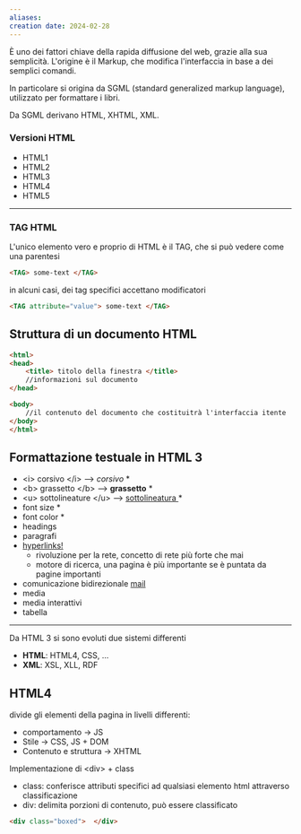```yaml
---
aliases: 
creation date: 2024-02-28
---
```


È uno dei fattori chiave della rapida diffusione del web, grazie alla sua semplicità.
L'origine è il Markup, che modifica l'interfaccia in base a dei semplici comandi.

In particolare si origina da SGML (standard generalized markup language), utilizzato per formattare i libri. 

Da SGML derivano HTML, XHTML, XML.

### Versioni HTML
- HTML1
- HTML2
- HTML3
- HTML4
- HTML5

---

### TAG HTML
L'unico elemento vero e proprio di HTML è il TAG, che si può vedere come una parentesi
```HTML
<TAG> some-text </TAG>
```

in alcuni casi, dei tag specifici accettano modificatori
```html
<TAG attribute="value"> some-text </TAG> 
```


## Struttura di un documento HTML
```html
<html>
<head>
	<title> titolo della finestra </title>
	//informazioni sul documento
</head>

<body>
	//il contenuto del documento che costituitrà l'interfaccia itente
</body>
</html>
```


## Formattazione testuale in HTML 3
- <i\> corsivo <\/i> --> *corsivo* \*
- <b\> grassetto <\/b> --> **grassetto** \*
- <u\> sottolineature <\/u> --> <u> sottolineatura </u> \*
- font size \*
- font color \*
- headings 
- paragrafi 
- <a href="https://en.wikipedia.org/wiki/Hyperlink">hyperlinks! </a>
	- rivoluzione per la rete, concetto di rete più forte che mai
	- motore di ricerca, una pagina è più importante se è puntata da pagine importanti
- comunicazione bidirezionale <a href = "mailto:mail@example.com">mail </a>
- media
- media interattivi
- tabella

---

Da HTML 3 si sono evoluti due sistemi differenti
- **HTML**: HTML4, CSS, ...
- **XML**: XSL, XLL, RDF


## HTML4
divide gli elementi della pagina in livelli differenti:

- comportamento -> JS
- Stile -> CSS, JS + DOM
- Contenuto e struttura -> XHTML

Implementazione di \<div> + class

- class: conferisce attributi specifici ad qualsiasi elemento html attraverso classificazione
- div: delimita porzioni di contenuto, può essere classificato


```html
<div class="boxed">  </div>
```
